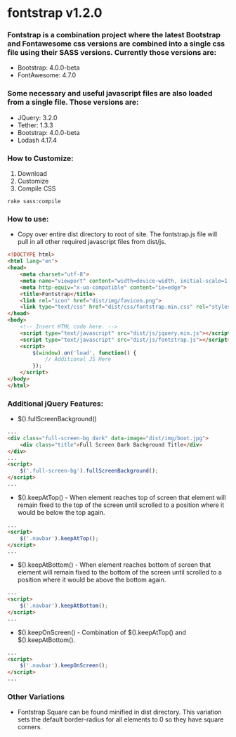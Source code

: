 # fontstrap v1.2.0

### Fontstrap is a combination project where the latest Bootstrap and Fontawesome css versions are combined into a single css file using their SASS versions.  Currently those versions are:

* Bootstrap: 4.0.0-beta
* FontAwesome: 4.7.0

### Some necessary and useful javascript files are also loaded from a single file. Those versions are:

* JQuery: 3.2.0
* Tether: 1.3.3
* Bootstrap: 4.0.0-beta
* Lodash 4.17.4

### How to Customize:

1. Download
2. Customize
3. Compile CSS
```
rake sass:compile
```

### How to use:

* Copy over entire dist directory to root of site. The fontstrap.js file will pull in all other required javascript files from dist/js.

```html
<!DOCTYPE html>
<html lang="en">
<head>
	<meta charset="utf-8">
	<meta name="viewport" content="width=device-width, initial-scale=1, shrink-to-fit=no">
	<meta http-equiv="x-ua-compatible" content="ie=edge">
	<title>Fontstrap</title>
	<link rel="icon" href="dist/img/favicon.png">
	<link type="text/css" href="dist/css/fontstrap.min.css" rel="stylesheet">
</head>
<body>
	<!-- Insert HTML code here. -->
	<script type="text/javascript" src="dist/js/jquery.min.js"></script> <!-- optional jQuery load if needed -->
	<script type="text/javascript" src="dist/js/fontstrap.js"></script>
	<script>
		$(window).on('load', function() {
			// Additional JS Here
		});
	</script>
</body>
</html>
```

### Additional jQuery Features:

* $().fullScreenBackground()

```html
...
<div class="full-screen-bg dark" data-image="dist/img/boot.jpg">
	<div class="title">Full Screen Dark Background Title</div>
</div>
...
<script>
	$('.full-screen-bg').fullScreenBackground();
</script>
...
```

* $().keepAtTop() - When element reaches top of screen that element will remain fixed to the top of the screen until scrolled to a position where it would be below the top again.

```html
...
<script>
	$('.navbar').keepAtTop();
</script>
...
```

* $().keepAtBottom() - When element reaches bottom of screen that element will remain fixed to the bottom of the screen until scrolled to a position where it would be above the bottom again.

```html
...
<script>
	$('.navbar').keepAtBottom();
</script>
...
```

* $().keepOnScreen() - Combination of $().keepAtTop() and $().keepAtBottom().

```html
...
<script>
	$('.navbar').keepOnScreen();
</script>
...
```

### Other Variations
* Fontstrap Square can be found minified in dist directory.  This variation sets the default border-radius for all elements to 0 so they have square corners.
